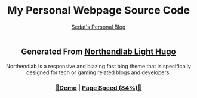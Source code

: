 <h1 align=center>My Personal Webpage Source Code</h1>  
<p align=center><a target='_blank' href='https://sedat.netlify.app'>Sedat's Personal Blog</a> <br><br></p>
<h2 align=center>Generated From <a target='_blank' href='https://github.com/gethugothemes/northendlab-light-hugo'>Northendlab Light Hugo</a></h2>
<p align=center>Northendlab is a responsive and blazing fast blog theme that is specifically designed for tech or gaming related blogs and developers.  </p>
<h3 align="center"> <a target="_blank" href="https://demo.gethugothemes.com/northendlab-light/" rel="nofollow">👀Demo</a> | <a  target="_blank" href="https://pagespeed.web.dev/report?url=https%3A%2F%2Fdemo.gethugothemes.com%2Fnorthendlab%2Fsite%2F&form_factor=desktop">Page Speed (84%)🚀</a></h3>
